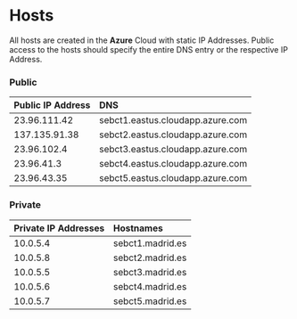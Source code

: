 # Hosts
All hosts are created in the **Azure** Cloud with static IP Addresses.
Public access to the hosts should specify the entire DNS entry or the respective IP Address.

### Public

|Public IP Address   | DNS  |
|:--|:--|
| 23.96.111.42  | sebct1.eastus.cloudapp.azure.com   |
| 137.135.91.38  | sebct2.eastus.cloudapp.azure.com  |
| 23.96.102.4   |  sebct3.eastus.cloudapp.azure.com |
| 23.96.41.3   | sebct4.eastus.cloudapp.azure.com |
| 23.96.43.35   | sebct5.eastus.cloudapp.azure.com  |

### Private

| Private IP Addresses   | Hostnames |
|:--|:--|
| 10.0.5.4 | sebct1.madrid.es |
| 10.0.5.8 | sebct2.madrid.es |
| 10.0.5.5 | sebct3.madrid.es |
| 10.0.5.6 | sebct4.madrid.es |
| 10.0.5.7 | sebct5.madrid.es |
